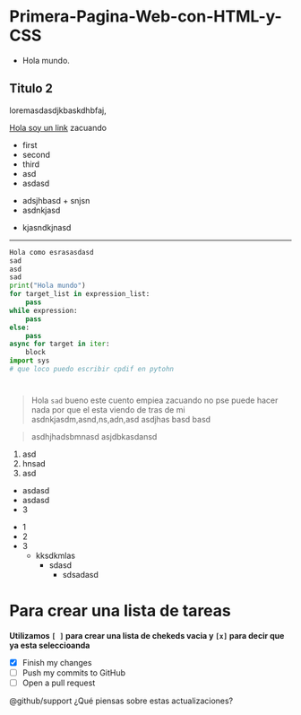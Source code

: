 # Primera-Pagina-Web-con-HTML-y-CSS
* Hola mundo.
## Titulo 2
loremasdasdjkbaskdhbfaj,

[Hola soy un link](https://link.comasdasdasd)
zacuando
- first
- second
- third
- asd
- asdasd
* adsjhbasd + snjsn
* asdnkjasd
+ kjasndkjnasd
***
```python
Hola como esrasasdasd
sad
asd
sad
print("Hola mundo")
for target_list in expression_list:
    pass
while expression:
    pass
else:
    pass
async for target in iter:
    block
import sys
# que loco puedo escribir cpdif en pytohn
```
#
> Hola   ```sad``` bueno
este cuento empiea zacuando no pse puede hacer nada por que el esta viendo de tras de mi
asdnkjasdm,asnd,ns,adn,asd
asdjhas
basd
basd
>

>asdhjhadsbmnasd
>asjdbkasdansd

1. asd
2. hnsad
3. asd

- asdasd
- asdasd
- 3
* 1
* 2
* 3
    + kksdkmlas
        + sdasd
            + sdsadasd
# Para crear una lista de tareas
**Utilizamos `[ ]` para crear una lista de chekeds vacia y `[x]` para decir que ya esta seleccioanda**

- [x] Finish my changes
- [ ] Push my commits to GitHub
- [ ] Open a pull request

@github/support ¿Qué piensas sobre estas actualizaciones?
